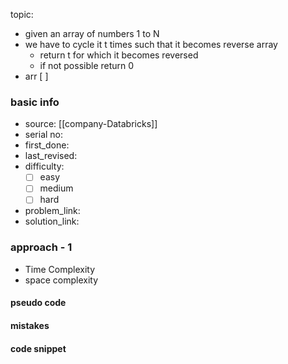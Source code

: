 topic:
- given an array of numbers 1 to N
- we have to cycle it t times such that it becomes reverse array
	- return t for which it becomes reversed
	- if not possible return 0
- arr [ ]
### basic info
- source: [[company-Databricks]]
- serial no:
- first_done:
- last_revised:
- difficulty:
	- [ ] easy
	- [ ] medium
	- [ ] hard
- problem_link: 
- solution_link:

### approach - 1
- Time Complexity
- space complexity

#### pseudo code

#### mistakes

#### code snippet
```python

```